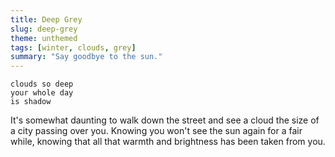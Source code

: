 ```yaml
---
title: Deep Grey
slug: deep-grey
theme: unthemed
tags: [winter, clouds, grey]
summary: "Say goodbye to the sun."
---
```


```
clouds so deep
your whole day
is shadow
```

It's somewhat daunting to walk down the street and see a cloud the size of a city passing over you.
Knowing you won't see the sun again for a fair while, knowing that all that warmth and brightness has been taken from you.
